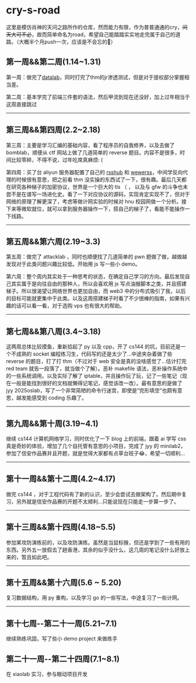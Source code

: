 # cry-s-road

这里是模仿肖神的天问之路所作的仓库，然而能力有限，作为普普通通的cry，<s>问天大可不必</s>，故而简单命名为road，希望自己能踏踏实实地走完属于自己的道路。（大概半个月push一次，应该是不会忘的🤔）

## 第一周&&第二周(1.14~1.31)

第一周：做完了[datalab](https://github.com/cry0404/cry-s-road/blob/main/week1-2/datalab.md)，同时打完了thm的jr渗透测试，但是对于提权部分掌握相当差。

第二周：基本学完了前端三件套的语法，然后甲流到现在还没好，加上过年相当于这周直接跳过

---



## 第三周&&第四周(2.2~2.18)

第三周：主要是学习汇编的基础内容，看了程序员的自我修养，以及去做了 bomblab，顺便从 ctf 网站上做了几道简单的 reverse 题目。内容不是很多，时间比较零碎，不得不说，过年吃席真麻烦: (

第四周：买了台 aliyun 服务器配置了自己的 [rsshub](https://rsshub.cry4o4n0tfound.cn) 和 [wewerss](https://wewerss.cry4o4n0tfound.cn)，中间学反向代理的时候很有意思，把之前看 thm 没实操的东西试了一下，很有趣。最后几天都在研究各种梯子的加密协议，世界是一个巨大的 tls （ ， 以及与 gfw 的斗争也未尝不是在谱写一场进化史。看了一下对应协议的源码，实现肯定实现不了，但对于网络的原理了解更深了，考虑等做计网实验的时候对 hnu 校园网做一个分析。接下来等微软就位，就可以拿到服务器操作一下，搭自己的梯子了，看能不能操作一下线路。

---



## 第五周&&第六周(2.19~3.3)

第五周：做完了 attacklab ，同时也顺便找了几道简单的 pwn 题做了做，越做越发现对于此类问题兴趣比较低。开始用 js 写一些小 demo。

第六周：整个周内其实处于一种思考的状态，在确定自己学习的方向。最后发现自己其实属于是向往自由的那种人，所以会喜欢用 js 写点油猴脚本之类，并且搭建梯子。所以很渴望让网络世界也更加自由，而 web3 中的分布式吸引了我，以后的目标可能就更集中于此类。以及这周搭建梯子时看了不少很棒的指南，如果有兴趣的话可以看一看，对于选购 vps 也有很大的帮助。

---



## 第七周&&第八周(3.4~3.18)

这两周总体比较摸鱼，重新拾起了 py 以及 cpp，开了 cs144 的坑，目前还是一个不成熟的 socket 编程练习生，代码写的还是太少了...中途夹杂着做了些 reverse 的题目，打了打 thm（不过对于 web 安全是真的没啥感觉了...估计打完 red team 就告一段落了，就当做个了解）。恶补 makefile 语法，恶补操作系统中的一些系统调用。以及实际了解了 iptable，并且操作玩了玩，记了一些笔记（现在一般是能找到很好的文档就懒得记笔记，感觉该改一改）。最有意思的是做了 jyy 2025oslab，写了一个非常简陋的命令行迷宫，即使是“完形填空”也颇有意思，越发能感受到 coding 乐趣了。

---

## 第九周&&第十周(3.19~4.1)

继续 cs144 计算机网络学习，同时优化了一下 blog 上的前端，跟着 ai 学写 css 真是奇妙的体验，增加了几个自托管有意思的小项目，完成了 jyy 的 minilab2，参加了信安作品赛并且开题，就是觉得大家都有点草台班子😂，希望一切顺利...

---

## 第十一周&&第十二周(4.2~4.17)

做完 cs144 ，对于工程代码有了新的认识，至少会尝试去做架构了。然后期中复习，另外就是信安作品赛的开题不太顺利...只能说现在只能走一步算一步了。

---

## 第十三周&&第十四周(4.18~5.5)

参加某攻防演练前的，以及攻防演练。虽然是当鼠标猴，但还是学到了一些有用的东西。另外五一放假去了趟香港，其余的似乎没什么，这几周的笔记没什么好放上来的，暂且如此吧。

---

## 第十五周&&第十六周(5.6 ~ 5.20)

复习数据结构，用 py 重构，以及学习 go 的一些写法，中途复习了一些计网。

---

## 第十七周--第二十一周(5.21~7.1)

继续熟练巩固，写了些小 demo project 来做练手

## 第二十一周--第二十四周(7.1~8.1)

在 xiaolab 实习，参与眼动项目开发


